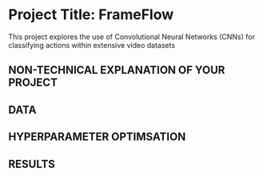 # Project Title: FrameFlow
This project explores the use of Convolutional Neural Networks (CNNs) for classifying actions within extensive video datasets

## NON-TECHNICAL EXPLANATION OF YOUR PROJECT

## DATA

## HYPERPARAMETER OPTIMSATION

## RESULTS
